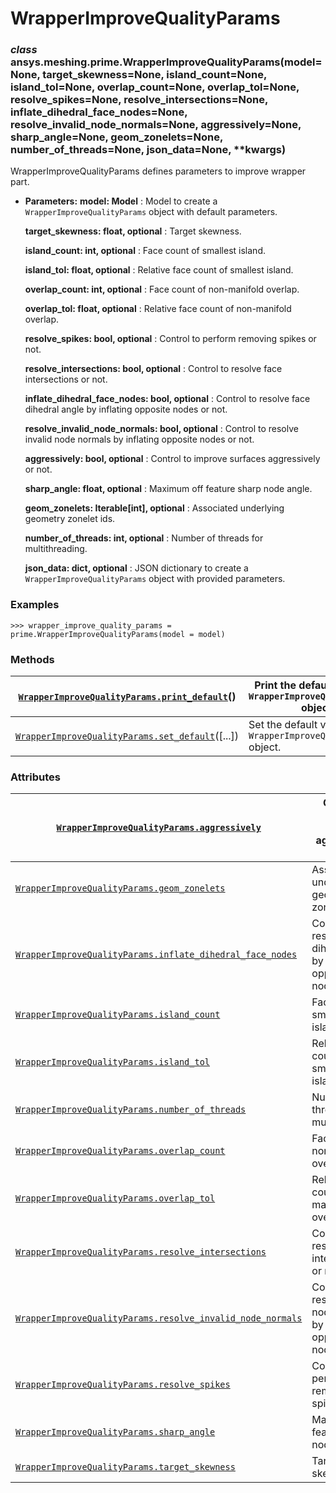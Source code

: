 <!-- vale off -->

<a id="wrapperimprovequalityparams"></a>

# WrapperImproveQualityParams

<a id="ansys.meshing.prime.WrapperImproveQualityParams"></a>

### *class* ansys.meshing.prime.WrapperImproveQualityParams(model=None, target_skewness=None, island_count=None, island_tol=None, overlap_count=None, overlap_tol=None, resolve_spikes=None, resolve_intersections=None, inflate_dihedral_face_nodes=None, resolve_invalid_node_normals=None, aggressively=None, sharp_angle=None, geom_zonelets=None, number_of_threads=None, json_data=None, \*\*kwargs)

WrapperImproveQualityParams defines parameters to improve wrapper part.

* **Parameters:**
  **model: Model**
  : Model to create a `WrapperImproveQualityParams` object with default parameters.

  **target_skewness: float, optional**
  : Target skewness.

  **island_count: int, optional**
  : Face count of smallest island.

  **island_tol: float, optional**
  : Relative face count of smallest island.

  **overlap_count: int, optional**
  : Face count of non-manifold overlap.

  **overlap_tol: float, optional**
  : Relative face count of non-manifold overlap.

  **resolve_spikes: bool, optional**
  : Control to perform removing spikes or not.

  **resolve_intersections: bool, optional**
  : Control to resolve face intersections or not.

  **inflate_dihedral_face_nodes: bool, optional**
  : Control to resolve face dihedral angle by inflating opposite nodes or not.

  **resolve_invalid_node_normals: bool, optional**
  : Control to resolve invalid node normals by inflating opposite nodes or not.

  **aggressively: bool, optional**
  : Control to improve surfaces aggressively or not.

  **sharp_angle: float, optional**
  : Maximum off feature sharp node angle.

  **geom_zonelets: Iterable[int], optional**
  : Associated underlying geometry zonelet ids.

  **number_of_threads: int, optional**
  : Number of threads for multithreading.

  **json_data: dict, optional**
  : JSON dictionary to create a `WrapperImproveQualityParams` object with provided parameters.

### Examples

```pycon
>>> wrapper_improve_quality_params = prime.WrapperImproveQualityParams(model = model)
```

<!-- !! processed by numpydoc !! -->

### Methods

| [`WrapperImproveQualityParams.print_default`](ansys.meshing.prime.WrapperImproveQualityParams.print_default.md#ansys.meshing.prime.WrapperImproveQualityParams.print_default)()   | Print the default values of `WrapperImproveQualityParams` object.   |
|-----------------------------------------------------------------------------------------------------------------------------------------------------------------------------------|---------------------------------------------------------------------|
| [`WrapperImproveQualityParams.set_default`](ansys.meshing.prime.WrapperImproveQualityParams.set_default.md#ansys.meshing.prime.WrapperImproveQualityParams.set_default)([...])    | Set the default values of the `WrapperImproveQualityParams` object. |

### Attributes

| [`WrapperImproveQualityParams.aggressively`](ansys.meshing.prime.WrapperImproveQualityParams.aggressively.md#ansys.meshing.prime.WrapperImproveQualityParams.aggressively)                                                 | Control to improve surfaces aggressively or not.                            |
|----------------------------------------------------------------------------------------------------------------------------------------------------------------------------------------------------------------------------|-----------------------------------------------------------------------------|
| [`WrapperImproveQualityParams.geom_zonelets`](ansys.meshing.prime.WrapperImproveQualityParams.geom_zonelets.md#ansys.meshing.prime.WrapperImproveQualityParams.geom_zonelets)                                              | Associated underlying geometry zonelet ids.                                 |
| [`WrapperImproveQualityParams.inflate_dihedral_face_nodes`](ansys.meshing.prime.WrapperImproveQualityParams.inflate_dihedral_face_nodes.md#ansys.meshing.prime.WrapperImproveQualityParams.inflate_dihedral_face_nodes)    | Control to resolve face dihedral angle by inflating opposite nodes or not.  |
| [`WrapperImproveQualityParams.island_count`](ansys.meshing.prime.WrapperImproveQualityParams.island_count.md#ansys.meshing.prime.WrapperImproveQualityParams.island_count)                                                 | Face count of smallest island.                                              |
| [`WrapperImproveQualityParams.island_tol`](ansys.meshing.prime.WrapperImproveQualityParams.island_tol.md#ansys.meshing.prime.WrapperImproveQualityParams.island_tol)                                                       | Relative face count of smallest island.                                     |
| [`WrapperImproveQualityParams.number_of_threads`](ansys.meshing.prime.WrapperImproveQualityParams.number_of_threads.md#ansys.meshing.prime.WrapperImproveQualityParams.number_of_threads)                                  | Number of threads for multithreading.                                       |
| [`WrapperImproveQualityParams.overlap_count`](ansys.meshing.prime.WrapperImproveQualityParams.overlap_count.md#ansys.meshing.prime.WrapperImproveQualityParams.overlap_count)                                              | Face count of non-manifold overlap.                                         |
| [`WrapperImproveQualityParams.overlap_tol`](ansys.meshing.prime.WrapperImproveQualityParams.overlap_tol.md#ansys.meshing.prime.WrapperImproveQualityParams.overlap_tol)                                                    | Relative face count of non-manifold overlap.                                |
| [`WrapperImproveQualityParams.resolve_intersections`](ansys.meshing.prime.WrapperImproveQualityParams.resolve_intersections.md#ansys.meshing.prime.WrapperImproveQualityParams.resolve_intersections)                      | Control to resolve face intersections or not.                               |
| [`WrapperImproveQualityParams.resolve_invalid_node_normals`](ansys.meshing.prime.WrapperImproveQualityParams.resolve_invalid_node_normals.md#ansys.meshing.prime.WrapperImproveQualityParams.resolve_invalid_node_normals) | Control to resolve invalid node normals by inflating opposite nodes or not. |
| [`WrapperImproveQualityParams.resolve_spikes`](ansys.meshing.prime.WrapperImproveQualityParams.resolve_spikes.md#ansys.meshing.prime.WrapperImproveQualityParams.resolve_spikes)                                           | Control to perform removing spikes or not.                                  |
| [`WrapperImproveQualityParams.sharp_angle`](ansys.meshing.prime.WrapperImproveQualityParams.sharp_angle.md#ansys.meshing.prime.WrapperImproveQualityParams.sharp_angle)                                                    | Maximum off feature sharp node angle.                                       |
| [`WrapperImproveQualityParams.target_skewness`](ansys.meshing.prime.WrapperImproveQualityParams.target_skewness.md#ansys.meshing.prime.WrapperImproveQualityParams.target_skewness)                                        | Target skewness.                                                            |
<!-- vale on -->
